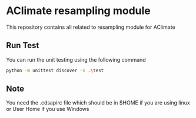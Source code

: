 # AClimate resampling module

This repository contains all related to resampling module for AClimate

## Run Test

You can run the unit testing using the following command

````sh
python -m unittest discover -s .\test
````

## Note

You need the .cdsapirc file which should be in $HOME if you are using linux or User Home if
you use Windows
